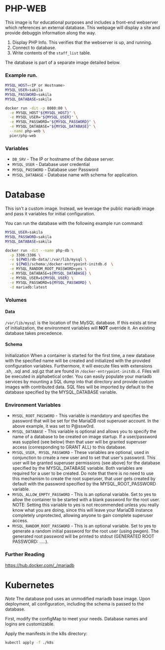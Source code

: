 # PHP-WEB
This image is for educational purposes and includes a front-end webserver which references an external database. This webpage will display a site and provide debuggin information along the way. 
1. Display PHP Info. This verifies that the webserver is up, and running. 
2. Connect to database. 
3. Write contents of the `staff_list` table. 

The database is part of a separate image detailed below. 

### Example run. 

```sh
MYSQL_HOST=<IP or Hostname>
MYSQL_USER=sakila
MYSQL_PASSWORD=sakila
MYSQL_DATABASE=sakila

docker run -dit -p 8080:80 \
  -e MYSQL_HOST"${MYSQL_HOST}" \
  -e MYSQL_USER="${MYSQL_USER}" \
  -e MYSQL_PASSWORD="${MYSQL_PASSWORD}" \
  -e MYSQL_DATABASE="${MYSQL_DATABASE}" \
  --name php-web \
  pier/php-web
```

### Variables
* ```DB_SRV``` - The IP or hostname of the dabase server. 
* ```MYSQL_USER``` - Database user credential 
* ```MYSQL_PASSWORD``` - Database user Password
* ```MYSQL_DATABASE``` - Database name with schema for application. 

	
# Database
This isn't a custom image. Instead, we leverage the public mariadb image and pass it variables for initial configuration. 

You can run the database with the following example run command:
```sh
MYSQL_USER=sakila
MYSQL_PASSWORD=sakila
MYSQL_DATABASE=sakila

docker run -dit --name php-db \
  -p 3306:3306 \
  -v ${PWD}/db-data/:/var/lib/mysql \
  -v ${PWD}/schema:/docker-entrypoint-initdb.d  \
  -e MYSQL_RANDOM_ROOT_PASSWORD=yes \
  -e MYSQL_DATABASE=${MYSQL_DATABASE} \
  -e MYSQL_USER=${MYSQL_USER} \
  -e MYSQL_PASSWORD=${MYSQL_PASSWORD} \
  -d mariadb:latest
```
### Volumes
#### Data
`/var/lib/mysql` is the location of the MySQL database. If this exists at time of initialization, the environment variables will **NOT** override it. An existing database takes precedence. 

#### Schema
Initialization
When a container is started for the first time, a new database with the specified name will be created and initialized with the provided configuration variables. Furthermore, it will execute files with extensions .sh, .sql and .sql.gz that are found in `/docker-entrypoint-initdb.d`. Files will be executed in alphabetical order. You can easily populate your mariadb services by mounting a SQL dump into that directory and provide custom images with contributed data. SQL files will be imported by default to the database specified by the MYSQL_DATABASE variable.

### Environment Variables 
* ```MYSQL_ROOT_PASSWORD``` - This variable is mandatory and specifies the password that will be set for the MariaDB root superuser account. In the above example, it was set to P@ssw0rd.
* ```MYSQL_DATABASE``` - This variable is optional and allows you to specify the name of a database to be created on image startup. If a user/password was supplied (see below) then that user will be granted superuser access (corresponding to GRANT ALL) to this database.
* ```MYSQL_USER, MYSQL_PASSWORD``` - These variables are optional, used in conjunction to create a new user and to set that user's password. This user will be granted superuser permissions (see above) for the database specified by the MYSQL_DATABASE variable. Both variables are required for a user to be created. Do note that there is no need to use this mechanism to create the root superuser, that user gets created by default with the password specified by the MYSQL_ROOT_PASSWORD variable.
* ```MYSQL_ALLOW_EMPTY_PASSWORD``` - This is an optional variable. Set to yes to allow the container to be started with a blank password for the root user. NOTE: Setting this variable to yes is not recommended unless you really know what you are doing, since this will leave your MariaDB instance completely unprotected, allowing anyone to gain complete superuser access.
* ```MYSQL_RANDOM_ROOT_PASSWORD``` - This is an optional variable. Set to yes to generate a random initial password for the root user (using pwgen). The generated root password will be printed to stdout (GENERATED ROOT PASSWORD: .....).

### Further Reading
https://hub.docker.com/_/mariadb 


# Kubernetes

*Note* The database pod uses an unmodified mariadb base image. Upon deployment, all configuration, including the schema is passed to the database. 

First, modify the configMap to meet your needs. Database names and logins are customizable. 

Apply the manifests in the k8s directory:
```sh
kubectl apply -f ./k8s
```
